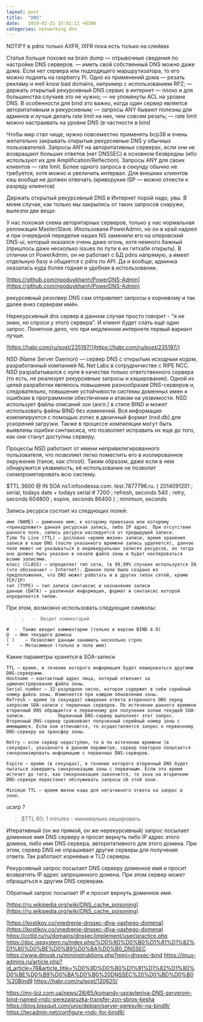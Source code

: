 ```yaml
---
layout: post
title:  "DNS"
date:   2019-02-21 15:02:11 +0300
categories: networking dns
---
```


NOTIFY в pdns только AXFR, IXFR пока есть только на слейвах

Статья больше похоже на brain dump — отрывочные сведения по настройке DNS серверов.
— иметь свой собственный DNS можно даже дома. Если нет сервера или подходящего маршрутизатора, то его можно поднять на raspberry Pi. Одно из применений дома — резать рекламу и well know bad domains, например с использованием RPZ;
— держать открытый рекурсивный DNS сервис в интернет — плохо и для большинства случаев это не нужно;
— не упомянуты ACL на уровне DNS. В особенности для bind это важно, когда один сервер является авторитативным и рекурсивным;
— запросы ANY бывают полезны для админов и лучше делать rate limit на них, чем совсем резать;
— rate limit можно настраивать на уровне DNS (в частности в bind


Чтобы мир стал чище, нужно повсеместно применять bcp38 и очень желательно закрывать открытые рекурсивные DNS у обычных пользователей.
Запросы ANY на авторитативных серверах, если они не возвращают больших ответов (нет DNSSEC) в основном безвредны (ибо используют их для Amplification/Reflection).
Запросы ANY для своих клиентов — rate limit. Более одного запроса в секунду обычно не требуется, хотя можно и увеличить интервал.
Для внешних клиентов кэш вообще не должен отвечать (криворукие ISP — можно отнести к разряду клиентов)

Держать открытый рекурсивный DNS в Интернет порой надо, увы. В моем случае, как только мы закрылись от таких запросов снаружи, вылезли две вещи:

У нас похожая схема авторитарных серверов, только у нас нормальная репликация Master/Slave. Ипользовали PowerAdmin, но он в край надоел и при очередной переделке наших NS заменили его на оперовский DNS-ui, который оказался очень даже огонь, хотя немного бажный (пришлось даже несколько issues по пути в их гитхабе открыть). В отличии от PowerAdmin, он не работает с БД pdns напрямую, а имеет отдельную базу и общается с pdns по API. Да и вообще, админка оказалась куда более годная и удобная в использовании.

[https://github.com/ngoduykhanh/PowerDNS-Admin](https://github.com/ngoduykhanh/PowerDNS-Admin)



рекурсивный резолвер DNS сам отправляет запросы к корневому и так далее вниз серверам имён.

 Нерекурсивный dns сервер в данном случае просто говорит - "я не знаю, но спроси у этого сервера". И клиент будет слать ещё один запрос. Понятное дело, что при медленном интернете первый вариант лучше.

[https://habr.com/ru/post/235197/](https://habr.com/ru/post/235197/)





NSD (Name Server Daemon) — сервер DNS с открытым исходным кодом, разработанный компанией NL Net Labs в сотрудничестве с RIPE NCC.
NSD разрабатывался с нуля в качестве только ответственного сервера (то есть, не реализует рекурсивные запросы и кэширование). Одной из целей разработки являлось повышение разнообразия DNS-серверов и, следовательно, повышение устойчивости системы доменных имен к ошибкам в программном обеспечении и атакам на уязвимости.
NSD использует файлы описаний зон (англ.) в стиле BIND и может использовать файлы BIND без изменений. Вся информация компилируется с помощью zonec в двоичный формат (nsd.db) для ускорения загрузки. Также в процессе компиляции могут быть выявлены ошибки синтаксиса, что позволяет исправить их еще до того, как они станут доступны серверу.

Процессы NSD работают от имени непривилегированного пользователя, что позволяет легко поместить его в изолированное окружение (такое, как chroot). Таким образом, даже если в нем обнаружится уязвимость, её использование не позволит скомпрометировать всю систему. 



$TTL        3600
@       IN      SOA     ns1.infoodessa.com. test.7877796.ru. (
                        2014091201       ; serial, todays date + todays serial #
                        7200              ; refresh, seconds
                        540              ; retry, seconds
                        604800              ; expire, seconds
                        86400 )            ; minimum, seconds



Запись ресурса состоит из следующих полей:

    имя (NAME) — доменное имя, к которому привязана или которому «принадлежит» данная ресурсная запись, либо IP адрес. При отсутствии данного поля, запись ресурса наследуется от предыдущей записи.
    Time To Live (TTL) — дословно «время жизни» записи, время хранения записи в кэше DNS (после указанного времени запись удаляется), данное поле может не указываться в индивидуальных записях ресурсов, но тогда оно должно быть указано в начале файла зоны и будет наследоваться всеми записями.
    класс (CLASS) — определяет тип сети, (в 99,99% случаях используется IN (что обозначает — Internet). Данное поле было создано из предположения, что DNS может работать и в других типах сетей, кроме TCP/IP)
    тип (TYPE) — тип записи синтаксис и назначение записи
    данные (DATA) — различная информация, формат и синтаксис которой определяется типом.


При этом, возможно использовать следующие символы:

>     ;   -  Вводит комментарий
    #  -  Также вводит комментарии (только в версии BIND 4.9)
    @  — Имя текущего домена
    ( )    — Позволяют данным занимать несколько строк
    *    — Метасимвол (только в поле имя)




Какие параметры хранятся в SOA-записи

    TTL – время, в течение которого информация будет кешироваться другими DNS-серверами.
    Hostname – контактный адрес лица, который отвечает за администрирование файла зоны.
    Serial number – 32-разрядное число, которое содержит в себе серийный номер файла зоны. Изменяется при каждом обновлении зоны.
    Refresh – время (в секундах) ожидания ответа вторичного DNS перед запросом SOA-записи с первичных серверов. По истечении данного времени вторичный DNS обращается к первичному для получения копии текущей SOA-записи.            Первичный DNS-сервер выполняет этот запрос. Вторичный DNS-сервер сравнивает полученный серийный номер зоны с имеющимся. Если они отличаются, то осуществляется запрос к первичному DNS-серверу на трансфер зоны.

    Retry – если сервер недоступен, то в по истечении времени (в секундах), указанного в данном параметре, сервер повторно попытается синхронизировать информацию с первичных DNS-серверов.

    Expire – время (в секундах), в течение которого вторичный DNS будет пытаться завершить синхронизацию зоны с первичным. Если это время истечет до того, как синхронизация закончится, то зона на вторичном DNS-сервере перестанет обслуживать запросы об этой зоне.

    Minimum TTL – время жизни кэша для негативного ответа на запрос в зонe.



ucarp ?


 

> $TTL 60; 1 minutes - минимально кешировать






Итеративный (он же прямой, он же нерекурсивный) запрос посылает доменное имя DNS серверу и просит вернуть либо IP адрес этого домена, либо имя DNS сервера, авторитативного для этого домена. При этом, сервер DNS не опрашивает другие серверы для получения ответа. Так работают корневые и TLD серверы.

Рекурсивный запрос посылает DNS серверу доменное имя и просит возвратить IP адрес запрошенного домена. При этом сервер может обращаться к другим DNS серверам.

Обратный запрос посылает IP  и просит вернуть доменное имя.






[https://ru.wikipedia.org/wiki/DNS_cache_poisoning](https://ru.wikipedia.org/wiki/DNS_cache_poisoning)



[https://kostikov.co/vnedrenie-dnssec-dlya-vashego-domena](https://kostikov.co/vnedrenie-dnssec-dlya-vashego-domena)
https://cctld.ru/ru/domains/dnssec/implement/user/practice.php
https://doc.ispsystem.ru/index.php/%D0%9D%D0%B0%D1%81%D1%82%D1%80%D0%BE%D0%B9%D0%BA%D0%B0_DNSSEC
https://www.dmosk.ru/miniinstruktions.php?mini=dnssec-bind
https://linux-admins.ru/article.php?id_article=76&article_title=%D0%9D%D0%B0%D1%81%D1%82%D1%80%D0%BE%D0%B9%D0%BA%D0%B0%20DNSSEC%20%D0%BD%D0%B0%20Bind9
https://habr.com/ru/post/120620/





https://my-biz.com.ua/news/28/65/komandy-upravleniya-DNS-serverom-bind-named-rndc-perezagruzka-transfer-zon-sbros-kesha
https://blog.bissquit.com/unix/debian/server-peresylki-na-bind9/
https://tecadmin.net/configure-rndc-for-bind9/  
